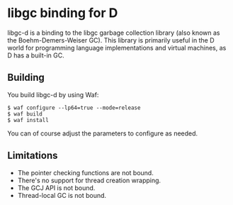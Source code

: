 libgc binding for D
===================

libgc-d is a binding to the libgc garbage collection
library (also known as the Boehm-Demers-Weiser GC).
This library is primarily useful in the D world for
programming language implementations and virtual
machines, as D has a built-in GC.

Building
--------

You build libgc-d by using Waf:

    $ waf configure --lp64=true --mode=release
    $ waf build
    $ waf install

You can of course adjust the parameters to configure
as needed.

Limitations
-----------

* The pointer checking functions are not bound.
* There's no support for thread creation wrapping.
* The GCJ API is not bound.
* Thread-local GC is not bound.
